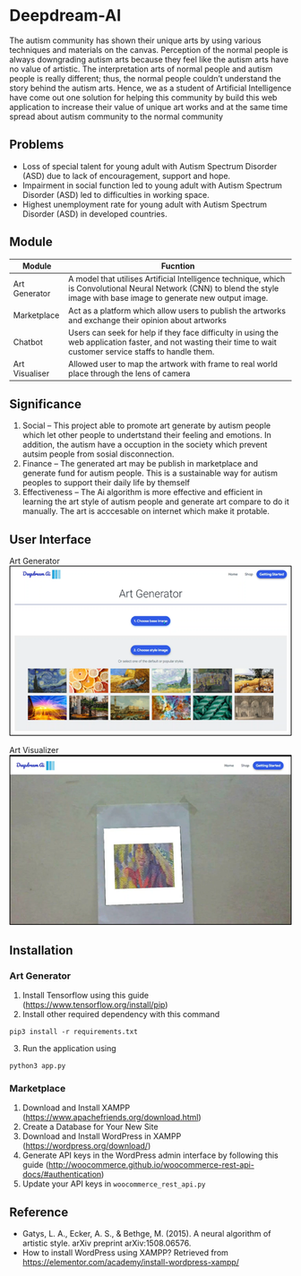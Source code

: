 # Deepdream-AI

The autism community has shown their unique arts by using various techniques and materials on the canvas. Perception of the normal people is always downgrading autism arts because they feel like the autism arts have no value of artistic. The interpretation arts of normal people and autism people is really different; thus, the normal people couldn’t understand the story behind the autism arts. Hence, we as a student of Artificial Intelligence have come out one solution for helping this community by build this web application to increase their value of unique art works and at the same time spread about autism community to the normal community

## Problems
 - Loss of special talent for young adult with Autism Spectrum Disorder (ASD) due to lack of encouragement, support and hope. 
 - Impairment in social function led to young adult with Autism Spectrum Disorder (ASD) led to difficulties in working space. 
 - Highest unemployment rate for young adult with Autism Spectrum Disorder (ASD) in developed countries.

 ## Module 
 |Module | Fucntion|
 |--|--|
 |Art Generator |A model that utilises Artificial Intelligence technique, which is Convolutional Neural Network (CNN) to blend the style image with base image to generate new output image. |
|Marketplace| Act as a platform which allow users to publish the artworks and exchange their opinion about artworks|
|Chatbot | Users can seek for help if they face difficulty in using the web application faster, and not wasting their time to wait customer service staffs to handle them.|
|Art Visualiser | Allowed user to map the artwork with frame to real world place through the lens of camera|

## Significance
1.	Social – This project able to promote art generate by autism people which let other people to undertstand their feeling and emotions. In addition, the autism have a occuption in the society which prevent autsim people from sosial disconnection.
2.	Finance – The generated art may be publish in marketplace and generate fund for autism people. This is a sustainable way for autism peoples to support their daily life by themself
3.	Effectiveness – The Ai algorithm is more effective and efficient in learning the art style of autism people and generate art compare to do it manually. The art is acccesable on internet which make it protable.

## User Interface
Art Generator\
![Art Generator](assests/ArtGenerator.png)

Art Visualizer\
![Art Visualizer](assests/ArtVisualizer.png)

## Installation
### Art Generator
1. Install Tensorflow using this guide (https://www.tensorflow.org/install/pip)
2. Install other required dependency with this command
```
pip3 install -r requirements.txt
```
3. Run the application using
```
python3 app.py
```

### Marketplace
1.  Download and Install XAMPP (https://www.apachefriends.org/download.html)
2. Create a Database for Your New Site
3. Download and Install WordPress in XAMPP (https://wordpress.org/download/)
4. Generate API keys in the WordPress admin interface by following this guide (http://woocommerce.github.io/woocommerce-rest-api-docs/#authentication)
5. Update your API keys in `woocommerce_rest_api.py`


## Reference
- Gatys, L. A., Ecker, A. S., & Bethge, M. (2015). A neural algorithm of artistic style. arXiv preprint arXiv:1508.06576.
- How to install WordPress using XAMPP? Retrieved from https://elementor.com/academy/install-wordpress-xampp/ 